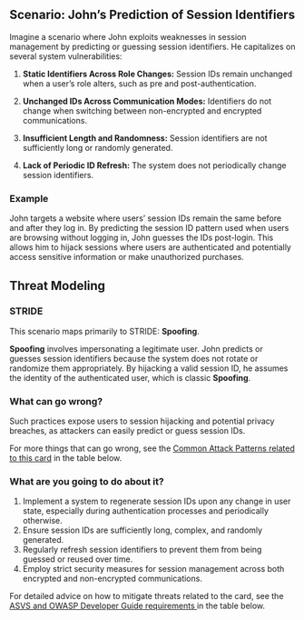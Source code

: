 ## Scenario: John’s Prediction of Session Identifiers

Imagine a scenario where John exploits weaknesses in session management by predicting or guessing session identifiers. He capitalizes on several system vulnerabilities:

1. **Static Identifiers Across Role Changes:** Session IDs remain unchanged when a user’s role alters, such as pre and post-authentication.

2. **Unchanged IDs Across Communication Modes:** Identifiers do not change when switching between non-encrypted and encrypted communications.

3. **Insufficient Length and Randomness:** Session identifiers are not sufficiently long or randomly generated.

4. **Lack of Periodic ID Refresh:** The system does not periodically change session identifiers.

### Example

John targets a website where users’ session IDs remain the same before and after they log in. By predicting the session ID pattern used when users are browsing without logging in, John guesses the IDs post-login. This allows him to hijack sessions where users are authenticated and potentially access sensitive information or make unauthorized purchases.

## Threat Modeling

### STRIDE

This scenario maps primarily to STRIDE: **Spoofing**.

**Spoofing** involves impersonating a legitimate user.
John predicts or guesses session identifiers because the system does not rotate or randomize them appropriately.
By hijacking a valid session ID, he assumes the identity of the authenticated user, which is classic **Spoofing**.

### What can go wrong?

Such practices expose users to session hijacking and potential privacy breaches, as attackers can easily predict or guess session IDs.

For more things that can go wrong, see the [Common Attack Patterns related to this card](#mapping 'Common Attack Patterns related to this card [internal]') in the table below.

### What are you going to do about it?

1. Implement a system to regenerate session IDs upon any change in user state, especially during authentication processes and periodically otherwise.
2. Ensure session IDs are sufficiently long, complex, and randomly generated.
3. Regularly refresh session identifiers to prevent them from being guessed or reused over time.
4. Employ strict security measures for session management across both encrypted and non-encrypted communications.

For detailed advice on how to mitigate threats related to the card, see the [ASVS and OWASP Developer Guide requirements ](#mapping 'ASVS and OWASP Developer Guide requirements [internal]') in the table below.
